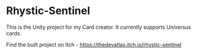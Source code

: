 # Rhystic-Sentinel
This is the Unity project for my Card creator. It currently supports Universus cards.

Find the built project on Itch - https://thedevatlas.itch.io/rhystic-sentinel
